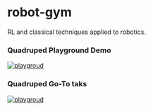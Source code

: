 # robot-gym
RL and classical techniques applied to robotics.

### Quadruped Playground Demo
[![playgroud](https://img.youtube.com/vi/n8vaPM3yBlY/0.jpg)](https://www.youtube.com/watch?v=n8vaPM3yBlY)

### Quadruped Go-To taks
[![playgroud](https://img.youtube.com/vi/OVI9DYjW12k/0.jpg)](https://www.youtube.com/watch?v=OVI9DYjW12k)

